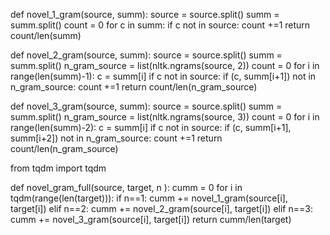 def novel_1_gram(source, summ):
    source = source.split()
    summ = summ.split()
    count = 0 
    for c in summ:
        if c not in source:
            count +=1
    return count/len(summ)

def novel_2_gram(source, summ):
    source = source.split()
    summ = summ.split()
    n_gram_source = list(nltk.ngrams(source, 2))
    count = 0 
    for i in range(len(summ)-1):
        c = summ[i]
        if c not in source:
            if (c, summ[i+1]) not in n_gram_source:
                count +=1
    return count/len(n_gram_source)

def novel_3_gram(source, summ):
    source = source.split()
    summ = summ.split()
    n_gram_source = list(nltk.ngrams(source, 3))
    count = 0 
    for i in range(len(summ)-2):
        c = summ[i]
        if c not in source:
            if (c, summ[i+1], summ[i+2]) not in n_gram_source:
                    count +=1
    return count/len(n_gram_source)

from tqdm import tqdm

def novel_gram_full(source, target, n ):
    cumm = 0 
    for i in tqdm(range(len(target))):
        if n==1:
            cumm += novel_1_gram(source[i], target[i])
        elif n==2:
            cumm += novel_2_gram(source[i], target[i])
        elif n==3:
            cumm += novel_3_gram(source[i], target[i])
    return cumm/len(target)